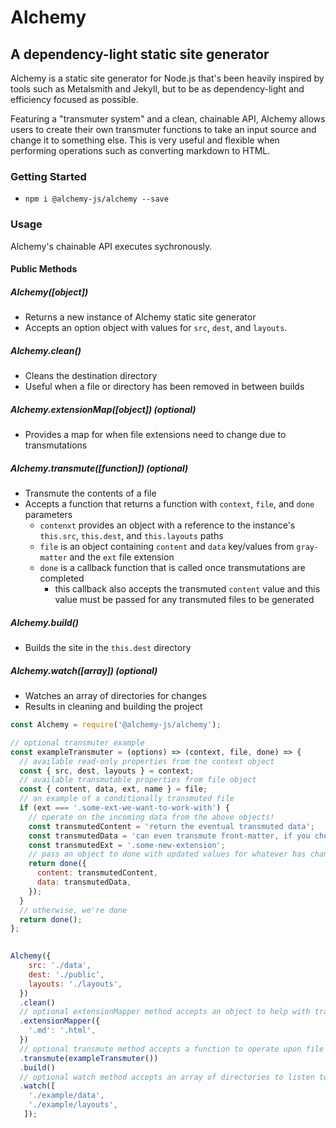 # Alchemy

## A dependency-light static site generator

Alchemy is a static site generator for Node.js that's been heavily inspired by tools such as Metalsmith and Jekyll, but to be as dependency-light and efficiency focused as possible.

Featuring a "transmuter system" and a clean, chainable API, Alchemy allows users to create their own transmuter functions to take an input source and change it to something else. This is very useful and flexible when performing operations such as converting markdown to HTML.

### Getting Started

- `npm i @alchemy-js/alchemy --save`

### Usage

Alchemy's chainable API executes sychronously.

#### Public Methods

##### Alchemy([object])
- Returns a new instance of Alchemy static site generator
- Accepts an option object with values for `src`, `dest`, and `layouts`.

##### Alchemy.clean()
- Cleans the destination directory
- Useful when a file or directory has been removed in between builds

##### Alchemy.extensionMap([object]) (optional)
- Provides a map for when file extensions need to change due to transmutations

##### Alchemy.transmute([function]) (optional)
- Transmute the contents of a file
- Accepts a function that returns a function with `context`, `file`, and `done` parameters
  - `contenxt` provides an object with a reference to the instance's `this.src`, `this.dest`, and `this.layouts` paths
  - `file` is an object containing `content` and `data` key/values from `gray-matter` and the `ext` file extension
  - `done` is a callback function that is called once transmutations are completed
    - this callback also accepts the transmuted `content` value and this value must be passed for any transmuted files to be generated

##### Alchemy.build()
- Builds the site in the `this.dest` directory

##### Alchemy.watch([array]) (optional)
- Watches an array of directories for changes
- Results in cleaning and building the project

```javascript
const Alchemy = require('@alchemy-js/alchemy');

// optional transmuter example
const exampleTransmuter = (options) => (context, file, done) => {
  // available read-only properties from the context object
  const { src, dest, layouts } = context;
  // available transmutable properties from file object
  const { content, data, ext, name } = file;
  // an example of a conditionally transmuted file
  if (ext === '.some-ext-we-want-to-work-with') {
    // operate on the incoming data from the above objects!
    const transmutedContent = 'return the eventual transmuted data';
    const transmutedData = 'can even transmute front-matter, if you choose';
    const transmutedExt = '.some-new-extension';
    // pass an object to done with updated values for whatever has changed
    return done({
      content: transmutedContent,
      data: transmutedData,
    });
  }
  // otherwise, we're done
  return done();
};

	
Alchemy({
    src: './data',
    dest: './public',
    layouts: './layouts',
  })
  .clean()
  // optional extensionMapper method accepts an object to help with transmuted file extensions
  .extensionMapper({
    '.md': '.html',
  })
  // optional transmute method accepts a function to operate upon file data
  .transmute(exampleTransmuter())
  .build()
  // optional watch method accepts an array of directories to listen to
  .watch([
    './example/data',
    './example/layouts',
   ]);
```